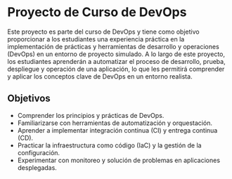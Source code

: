 # Proyecto de Curso de DevOps

Este proyecto es parte del curso de DevOps y tiene como objetivo proporcionar a los estudiantes una experiencia práctica en la implementación de prácticas y herramientas de desarrollo y operaciones (DevOps) en un entorno de proyecto simulado. A lo largo de este proyecto, los estudiantes aprenderán a automatizar el proceso de desarrollo, prueba, despliegue y operación de una aplicación, lo que les permitirá comprender y aplicar los conceptos clave de DevOps en un entorno realista.

## Objetivos

- Comprender los principios y prácticas de DevOps.
- Familiarizarse con herramientas de automatización y orquestación.
- Aprender a implementar integración continua (CI) y entrega continua (CD).
- Practicar la infraestructura como código (IaC) y la gestión de la configuración.
- Experimentar con monitoreo y solución de problemas en aplicaciones desplegadas.
